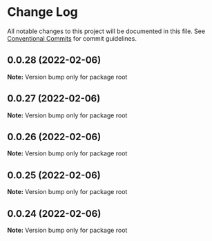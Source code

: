 # Change Log

All notable changes to this project will be documented in this file.
See [Conventional Commits](https://conventionalcommits.org) for commit guidelines.

## 0.0.28 (2022-02-06)

**Note:** Version bump only for package root





## 0.0.27 (2022-02-06)

**Note:** Version bump only for package root





## 0.0.26 (2022-02-06)

**Note:** Version bump only for package root





## 0.0.25 (2022-02-06)

**Note:** Version bump only for package root





## 0.0.24 (2022-02-06)

**Note:** Version bump only for package root

